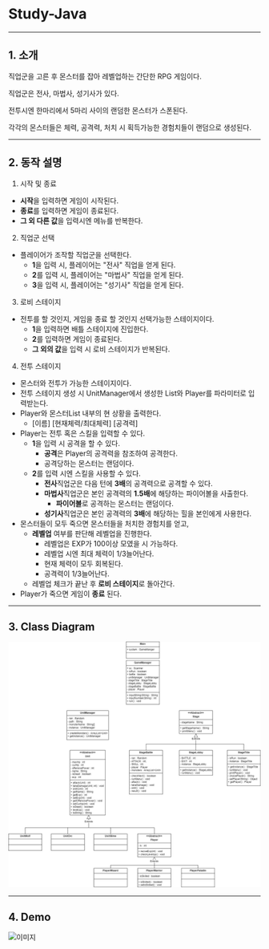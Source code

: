 # Study-Java
----------------
## 1. 소개

직업군을 고른 후 몬스터를 잡아 레벨업하는 간단한 RPG 게임이다.

직업군은 전사, 마법사, 성기사가 있다.

전투시엔 한마리에서 5마리 사이의 랜덤한 몬스터가 스폰된다.

각각의 몬스터들은 체력, 공격력, 처치 시 획득가능한 경험치들이 랜덤으로 생성된다.

-------------------
## 2. 동작 설명

1. 시작 및 종료
  * **시작**을 입력하면 게임이 시작된다.
  * **종료**를 입력하면 게임이 종료된다.
  * **그 외 다른 값**을 입력시엔 메뉴를 반복한다.

2. 직업군 선택
  * 플레이어가 조작할 직업군을 선택한다.
    * **1**을 입력 시, 플레이어는 "전사" 직업을 얻게 된다.
    * **2**를 입력 시, 플레이어는 "마법사" 직업을 얻게 된다.
    * **3**을 입력 시, 플레이어는 "성기사" 직업을 얻게 된다.

3. 로비 스테이지
  * 전투를 할 것인지, 게임을 종료 할 것인지 선택가능한 스테이지이다.
    * **1**을 입력하면 배틀 스테이지에 진입한다.
    * **2**를 입력하면 게임이 종료된다.
    * **그 외의 값**을 입력 시 로비 스테이지가 반복된다.

4. 전투 스테이지
  * 몬스터와 전투가 가능한 스테이지이다.
  * 전투 스테이지 생성 시 UnitManager에서 생성한 List와 Player를 파라미터로 입력받는다.
  * Player와 몬스터List 내부의 현 상황을 출력한다.
    * [이름] [현재체력/최대체력] [공격력]
  * Player는 전투 혹은 스킬을 입력할 수 있다.
    * **1**을 입력 시 공격을 할 수 있다.
      * **공격**은 Player의 공격력을 참조하여 공격한다.
      * 공격당하는 몬스터는 랜덤이다.
    * **2**를 입력 시엔 스킬을 사용할 수 있다.
      * **전사**직업군은 다음 턴에 **3배**의 공격력으로 공격할 수 있다.
      * **마법사**직업군은 본인 공격력의 **1.5배**에 해당하는 파이어볼을 사출한다.
        * **파이어볼**로 공격하는 몬스터는 랜덤이다.
      * **성기사**직업군은 본인 공격력의 **3배**에 해당하는 힐을 본인에게 사용한다.
  * 몬스터들이 모두 죽으면 몬스터들을 처치한 경험치를 얻고,
    * **레벨업** 여부를 판단해 레벨업을 진행한다.
      * 레벨업은 EXP가 100이상 모였을 시 가능하다.
      * 레벨업 시엔 최대 체력이 1/3늘어난다.
      * 현재 체력이 모두 회복된다.
      * 공격력이 1/3늘어난다.
    * 레벨업 체크가 끝난 후 **로비 스테이지**로 돌아간다.
  * Player가 죽으면 게임이 **종료** 된다.

-----------------------------
## 3. Class Diagram
![이미지](https://github.com/kimseungwoo449/rpgGame/blob/master/rpgGame/Image/rpgGame.jpg)

--------------------------------
## 4. Demo
![이미지](https://github.com/kimseungwoo449/rpgGame/blob/master/rpgGame/Image/RpgGameDemo.gif)
